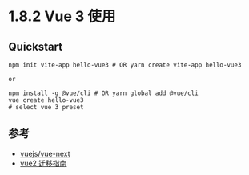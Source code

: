 # 1.8.2 Vue 3 使用


## Quickstart

```
npm init vite-app hello-vue3 # OR yarn create vite-app hello-vue3

or

npm install -g @vue/cli # OR yarn global add @vue/cli
vue create hello-vue3
# select vue 3 preset
```


## 参考
- [vuejs/vue-next](https://github.com/vuejs/vue-next)
- [vue2 迁移指南](https://v3.vuejs.org/guide/migration/introduction.html)
